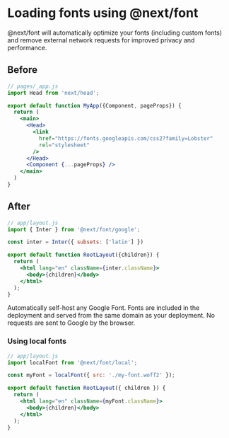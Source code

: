# Loading fonts using @next/font
@next/font will automatically optimize your fonts (including custom fonts) and remove external network requests for improved privacy and performance.

## Before
```jsx
// pages/_app.js
import Head from 'next/head';

export default function MyApp({Component, pageProps}) {
  return (
    <main>
      <Head>
        <link
          href="https://fonts.googleapis.com/css2?family=Lobster"
          rel="stylesheet"
        />
      </Head>
      <Component {...pageProps} />
    </main>
  )
}
```

## After
```jsx
// app/layout.js
import { Inter } from '@next/font/google';

const inter = Inter({ subsets: ['latin'] })

export default function RootLayout({children}) {
  return (
    <html lang="en" className={inter.className}>
      <body>{children}</body>
    </html>
  );
}
```

Automatically self-host any Google Font. Fonts are included in the deployment and served from the same domain as your deployment. No requests are sent to Google by the browser.

### Using local fonts
```jsx
// app/layout.js
import localFont from '@next/font/local';

const myFont = localFont({ src: './my-font.woff2' });

export default function RootLayout({ children }) {
  return (
    <html lang="en" className={myFont.className}>
      <body>{children}</body>
    </html>
  );
}
```